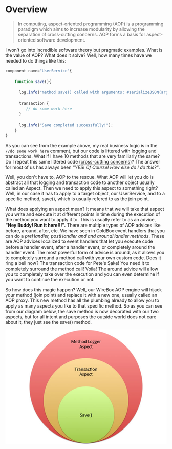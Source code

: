 # Overview

> In computing, aspect-oriented programming (AOP) is a programming paradigm which aims to increase modularity by allowing the separation of cross-cutting concerns. AOP forms a basis for aspect-oriented software development.

I won't go into incredible software theory but pragmatic examples. What is the value of AOP? What does it solve? Well, how many times have we needed to do things like this:

```javascript
component name="UserService"{

	function save(){

	  log.info("method save() called with arguments: #serializeJSON(arguments)#");

	  transaction {
	     // do some work here
	  }

	  log.info("Save completed successfully!");
	}
}
```

As you can see from the example above, my real business logic is in the `//do some work here` comment, but our code is littered with logging and transactions. What if I have 10 methods that are very familiarly the same? Do I repeat this same littered code ([cross-cutting concerns](http://en.wikipedia.org/wiki/Cross-cutting_concern))? The answer for most of us has always been *"YES! Of Course! How else do I do this?"*. 

Well, you don't have to, AOP to the rescue. What AOP will let you do is abstract all that logging and transaction code to another object usually called an Aspect. Then we need to apply this aspect to something right? Well, in our case it has to apply to a target object, our UserService, and to a specific method, save(), which is usually refered to as the join point.

What does applying an aspect mean? It means that we will take that aspect you write and execute it at different points in time during the execution of the method you want to apply it to. This is usually refer to as an advice, <b>"Hey Buddy! Run it here!!!".</b> There are multiple types of AOP advices like before, around, after, etc. We have seen in ColdBox event handlers that you can do a <i>preHandler, postHandler and and aroundHandler methods</i>. These are AOP advices localized to event handlers that let you execute code before a handler event, after a handler event, or completely around the handler event. The most powerful form of advice is around, as it allows you to completely surround a method call with your own custom code. Does it ring a bell now? The transaction code for Pete's Sake! You need it to completely surround the method call! Voila! The around advice will allow you to completely take over the execution and you can even determine if you want to continue the execution or not.

So how does this magic happen? Well, our WireBox AOP engine will hijack your method (join point) and replace it with a new one, usually called an AOP proxy. This new method has all the plumbing already to allow you to apply as many aspects you like to that specific method. So as you can see from our diagram below, the save method is now decorated with our two aspects, but for all intent and purposes the outside world does not care about it, they just see the save() method.

<img src="../images/WireBoxAOP-MethodProxy.jpg" >
